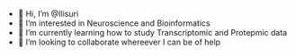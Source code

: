 - 👋 Hi, I’m @Ilisuri
- 👀 I’m interested in Neuroscience and Bioinformatics
- 🌱 I’m currently learning how to study Transcriptomic and Protepmic data
- 💞️ I’m looking to collaborate whereever I can be of help

